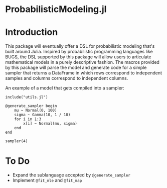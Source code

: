 ProbabilisticModeling.jl
========================

# Introduction

This package will eventually offer a DSL for probabilistic modeling that's built around Julia. Inspired by probabilistic programming languages like BUGS, the DSL supported by this package will allow users to articulate mathematical models in a purely descriptive fashion. The macros provided by this package will parse the model and generate code for a simple sampler that returns a DataFrame in which rows correspond to independent samples and columns correspond to independent columns.

An example of a model that gets compiled into a sampler:

	include("utils.jl")

	@generate_sampler begin
	    mu ~ Normal(0, 100)
	    sigma ~ Gamma(10, 1 / 10)
	    for i in 1:3
	        x[i] ~ Normal(mu, sigma)
	    end
	end

	sampler(4)

# To Do

* Expand the sublanguage accepted by `@generate_sampler`
* Implement `@fit_mle` and `@fit_map`
